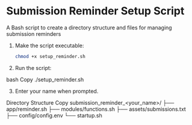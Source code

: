 # Submission Reminder Setup Script

A Bash script to create a directory structure and files for managing submission reminders

1. Make the script executable:
   ```bash
   chmod +x setup_reminder.sh

2. Run the script:

bash
Copy
./setup_reminder.sh

3. Enter your name when prompted.

Directory Structure
Copy
submission_reminder_<your_name>/
├── app/reminder.sh
├── modules/functions.sh
├── assets/submissions.txt
├── config/config.env
└── startup.sh
